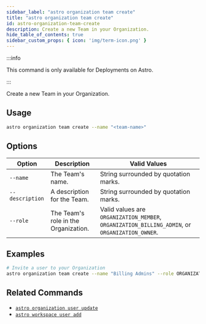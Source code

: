 ```yaml
---
sidebar_label: "astro organization team create"
title: "astro organization team create"
id: astro-organization-team-create
description: Create a new Team in your Organization.
hide_table_of_contents: true
sidebar_custom_props: { icon: 'img/term-icon.png' }
---
```


:::info

This command is only available for Deployments on Astro.

:::

Create a new Team in your Organization.

## Usage

```sh
astro organization team create --name "<team-name>"
```

## Options

| Option    | Description                                                                                                                                       | Valid Values                                                                                                                             |
| --------- | ------------------------------------------------------------------------------------------------------------------------------------------------- | ------------------------------------------------------------------------------------------------------------------------------------------- |
| `--name` | The Team's name. | String surrounded by quotation marks.                                                                                                                           |
| `--description` | A description for the Team. | String surrounded by quotation marks.                                                                                                                           |
| `--role`  | The Team's role in the Organization.  | Valid values are `ORGANIZATION_MEMBER`, `ORGANIZATION_BILLING_ADMIN`, or `ORGANIZATION_OWNER`.  |

## Examples

```sh
# Invite a user to your Organization
astro organization team create --name "Billing Admins" --role ORGANIZATION_BILLING_ADMIN
```

## Related Commands

- [`astro organization user update`](cli/astro-organization-user-update.md)
- [`astro workspace user add`](cli/astro-workspace-user-add.md)
